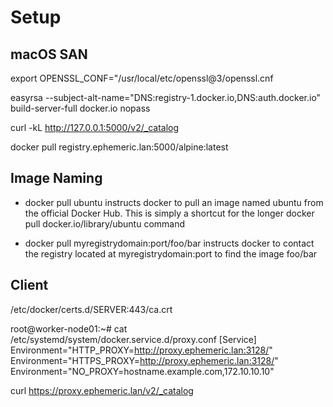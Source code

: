 # Setup

## macOS SAN

export OPENSSL_CONF="/usr/local/etc/openssl@3/openssl.cnf

easyrsa --subject-alt-name="DNS:registry-1.docker.io,DNS:auth.docker.io" build-server-full docker.io nopass

curl -kL http://127.0.0.1:5000/v2/_catalog

docker pull registry.ephemeric.lan:5000/alpine:latest

## Image Naming

- docker pull ubuntu instructs docker to pull an image named ubuntu from the official Docker Hub. This is simply a shortcut for the longer docker pull docker.io/library/ubuntu command

- docker pull myregistrydomain:port/foo/bar instructs docker to contact the registry located at myregistrydomain:port to find the image foo/bar

## Client

/etc/docker/certs.d/SERVER:443/ca.crt

root@worker-node01:~# cat  /etc/systemd/system/docker.service.d/proxy.conf
[Service]
Environment="HTTP_PROXY=http://proxy.ephemeric.lan:3128/"
Environment="HTTPS_PROXY=http://proxy.ephemeric.lan:3128/"
Environment="NO_PROXY=hostname.example.com,172.10.10.10"

curl https://proxy.ephemeric.lan/v2/_catalog
